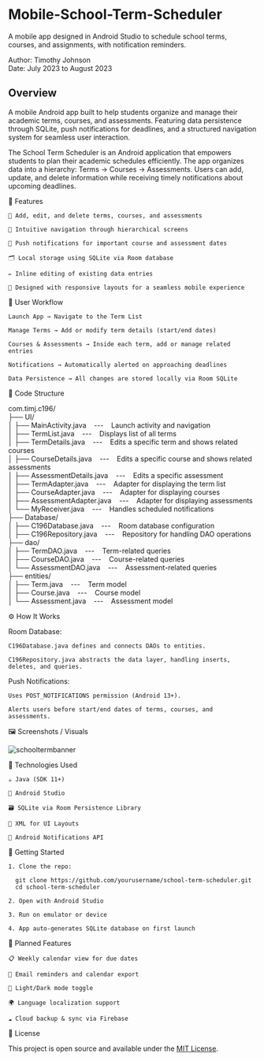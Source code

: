 # Mobile-School-Term-Scheduler
A mobile app designed in Android Studio to schedule school terms, courses, and assignments, with notification reminders.

Author: Timothy Johnson <br>
Date: July 2023 to August 2023

## Overview

A mobile Android app built to help students organize and manage their academic terms, courses, and assessments.
Featuring data persistence through SQLite, push notifications for deadlines, and a structured navigation system for seamless user interaction.

The School Term Scheduler is an Android application that empowers students to plan their academic schedules efficiently.
The app organizes data into a hierarchy: Terms → Courses → Assessments.
Users can add, update, and delete information while receiving timely notifications about upcoming deadlines.

🧩 Features

    📆 Add, edit, and delete terms, courses, and assessments

    🧭 Intuitive navigation through hierarchical screens

    🔔 Push notifications for important course and assessment dates

    🗂️ Local storage using SQLite via Room database

    ✏️ Inline editing of existing data entries

    📱 Designed with responsive layouts for a seamless mobile experience

🔄 User Workflow

    Launch App → Navigate to the Term List

    Manage Terms → Add or modify term details (start/end dates)

    Courses & Assessments → Inside each term, add or manage related entries

    Notifications → Automatically alerted on approaching deadlines

    Data Persistence → All changes are stored locally via Room SQLite

📁 Code Structure

com.timj.c196/ <br>
├── UI/ <br>
│   ├── MainActivity.java &nbsp;&nbsp;&nbsp;---&nbsp;&nbsp;&nbsp; Launch activity and navigation <br>
│   ├── TermList.java &nbsp;&nbsp;&nbsp;---&nbsp;&nbsp;&nbsp; Displays list of all terms <br>
│   ├── TermDetails.java &nbsp;&nbsp;&nbsp;---&nbsp;&nbsp;&nbsp; Edits a specific term and shows related courses <br>
│   ├── CourseDetails.java &nbsp;&nbsp;&nbsp;---&nbsp;&nbsp;&nbsp; Edits a specific course and shows related assessments <br>
│   ├── AssessmentDetails.java &nbsp;&nbsp;&nbsp;---&nbsp;&nbsp;&nbsp; Edits a specific assessment <br>
│   ├── TermAdapter.java &nbsp;&nbsp;&nbsp;---&nbsp;&nbsp;&nbsp; Adapter for displaying the term list <br>
│   ├── CourseAdapter.java &nbsp;&nbsp;&nbsp;---&nbsp;&nbsp;&nbsp; Adapter for displaying courses <br>
│   ├── AssessmentAdapter.java &nbsp;&nbsp;&nbsp;---&nbsp;&nbsp;&nbsp; Adapter for displaying assessments <br>
│   └── MyReceiver.java &nbsp;&nbsp;&nbsp;---&nbsp;&nbsp;&nbsp; Handles scheduled notifications <br>
├── Database/ <br>
│   ├── C196Database.java &nbsp;&nbsp;&nbsp;---&nbsp;&nbsp;&nbsp; Room database configuration <br>
│   ├── C196Repository.java &nbsp;&nbsp;&nbsp;---&nbsp;&nbsp;&nbsp; Repository for handling DAO operations <br>
├── dao/ <br>
│   ├── TermDAO.java &nbsp;&nbsp;&nbsp;---&nbsp;&nbsp;&nbsp; Term-related queries <br>
│   ├── CourseDAO.java &nbsp;&nbsp;&nbsp;---&nbsp;&nbsp;&nbsp; Course-related queries <br>
│   └── AssessmentDAO.java &nbsp;&nbsp;&nbsp;---&nbsp;&nbsp;&nbsp; Assessment-related queries <br>
├── entities/ <br>
│   ├── Term.java &nbsp;&nbsp;&nbsp;---&nbsp;&nbsp;&nbsp; Term model <br>
│   ├── Course.java &nbsp;&nbsp;&nbsp;---&nbsp;&nbsp;&nbsp; Course model <br>
│   └── Assessment.java &nbsp;&nbsp;&nbsp;---&nbsp;&nbsp;&nbsp; Assessment model <br>

⚙️ How It Works

Room Database:

    C196Database.java defines and connects DAOs to entities.

    C196Repository.java abstracts the data layer, handling inserts, deletes, and queries.

Push Notifications:

    Uses POST_NOTIFICATIONS permission (Android 13+).

    Alerts users before start/end dates of terms, courses, and assessments.

🖼️ Screenshots / Visuals

![schooltermbanner](https://github.com/user-attachments/assets/31a74cac-0325-4f72-b892-4f59576ea7c0)

🧰 Technologies Used

    ☕ Java (SDK 11+)

    📱 Android Studio

    🗃️ SQLite via Room Persistence Library

    📐 XML for UI Layouts

    🔔 Android Notifications API

🚀 Getting Started

    1. Clone the repo:

      git clone https://github.com/yourusername/school-term-scheduler.git
      cd school-term-scheduler

    2. Open with Android Studio

    3. Run on emulator or device

    4. App auto-generates SQLite database on first launch

🌱 Planned Features

    📋 Weekly calendar view for due dates

    📧 Email reminders and calendar export

    🎨 Light/Dark mode toggle

    🌍 Language localization support

    ☁️ Cloud backup & sync via Firebase

🪪 License

This project is open source and available under the [MIT License](https://opensource.org/license/mit).
